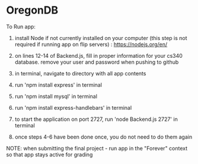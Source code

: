 # OregonDB


To Run app:

1. install Node if not currently installed on your computer (this step is not required if running app on flip servers) : https://nodejs.org/en/

2. on lines 12-14 of Backend.js, fill in proper information for your cs340 database. remove your user and password when pushing to github

3. in terminal, navigate to directory with all app contents

4. run 'npm install express' in terminal 

5. run 'npm install mysql' in terminal

6. run 'npm install express-handlebars' in terminal

7. to start the application on port 2727, run 'node Backend.js 2727' in terminal

8. once steps 4-6 have been done once, you do not need to do them again

NOTE: when submitting the final project - run app in the "Forever" context so that app stays active for grading